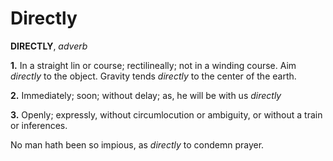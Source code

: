 # Directly

**DIRECTLY**, _adverb_

**1.** In a straight lin or course; rectilineally; not in a winding course. Aim _directly_ to the object. Gravity tends _directly_ to the center of the earth.

**2.** Immediately; soon; without delay; as, he will be with us _directly_

**3.** Openly; expressly, without circumlocution or ambiguity, or without a train or inferences.

No man hath been so impious, as _directly_ to condemn prayer.